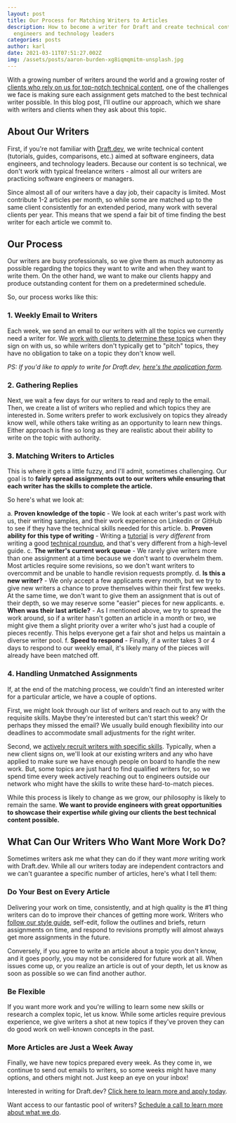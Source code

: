```yaml
---
layout: post
title: Our Process for Matching Writers to Articles
description: How to become a writer for Draft and create technical content for
  engineers and technology leaders
categories: posts
author: karl
date: 2021-03-11T07:51:27.002Z
img: /assets/posts/aaron-burden-xg8iqmqmitm-unsplash.jpg
---
```

With a growing number of writers around the world and a growing roster of [clients who rely on us for top-notch technical content](https://draft.dev/), one of the challenges we face is making sure each assignment gets matched to the best technical writer possible. In this blog post, I'll outline our approach, which we share with writers and clients when they ask about this topic.

## About Our Writers
First, if you're not familiar with [Draft.dev](https://draft.dev), we write technical content (tutorials, guides, comparisons, etc.) aimed at software engineers, data engineers, and technology leaders. Because our content is so technical, we don't work with typical freelance writers - almost all our writers are practicing software engineers or managers.

Since almost all of our writers have a day job, their capacity is limited. Most contribute 1-2 articles per month, so while some are matched up to the same client consistently for an extended period, many work with several clients per year. This means that we spend a fair bit of time finding the best writer for each article we commit to.

## Our Process
Our writers are busy professionals, so we give them as much autonomy as possible regarding the topics they want to write and when they want to write them. On the other hand, we want to make our clients happy and produce outstanding content for them on a predetermined schedule.

So, our process works like this:

### 1. Weekly Email to Writers
Each week, we send an email to our writers with all the topics we currently need a writer for. We [work with clients to determine these topics](https://draft.dev/learn/posts/content-plan) when they sign on with us, so while writers don't typically get to "pitch" topics, they have no obligation to take on a topic they don't know well.

_PS: If you'd like to apply to write for Draft.dev, [here's the application form](http://draft.dev/#write)._

### 2. Gathering Replies
Next, we wait a few days for our writers to read and reply to the email. Then, we create a list of writers who replied and which topics they are interested in. Some writers prefer to work exclusively on topics they already know well, while others take writing as an opportunity to learn new things. Either approach is fine so long as they are realistic about their ability to write on the topic with authority.

### 3. Matching Writers to Articles
This is where it gets a little fuzzy, and I'll admit, sometimes challenging. Our goal is to **fairly spread assignments out to our writers while ensuring that each writer has the skills to complete the article.**

So here's what we look at:

a. **Proven knowledge of the topic** - We look at each writer's past work with us, their writing samples, and their work experience on Linkedin or GitHub to see if they have the technical skills needed for this article.
b. **Proven ability for this type of writing** - Writing a [tutorial](https://draft.dev/learn/writing/technical-tutorials) is _very different_ from writing a good [technical roundup](https://draft.dev/learn/writing/a-guide-to-writing-technical-roundups), and that's very different from a high-level guide.
c. **The writer's current work queue** - We rarely give writers more than one assignment at a time because we don't want to overwhelm them. Most articles require some revisions, so we don't want writers to overcommit and be unable to handle revision requests promptly.
d. **Is this a new writer?** - We only accept a few applicants every month, but we try to give new writers a chance to prove themselves within their first few weeks. At the same time, we don't want to give them an assignment that is out of their depth, so we may reserve some "easier" pieces for new applicants.
e. **When was their last article?** - As I mentioned above, we try to spread the work around, so if a writer hasn't gotten an article in a month or two, we might give them a slight priority over a writer who's just had a couple of pieces recently. This helps everyone get a fair shot and helps us maintain a diverse writer pool.
f. **Speed to respond** - Finally, if a writer takes 3 or 4 days to respond to our weekly email, it's likely many of the pieces will already have been matched off.

### 4. Handling Unmatched Assignments
If, at the end of the matching process, we couldn't find an interested writer for a particular article, we have a couple of options.

First, we might look through our list of writers and reach out to any with the requisite skills. Maybe they're interested but can't start this week? Or perhaps they missed the email? We usually build enough flexibility into our deadlines to accommodate small adjustments for the right writer.

Second, we [actively recruit writers with specific skills](https://draft.dev/learn/posts/finding-motivating-writers). Typically, when a new client signs on, we'll look at our existing writers and any who have applied to make sure we have enough people on board to handle the new work. But, some topics are just hard to find qualified writers for, so we spend time every week actively reaching out to engineers outside our network who might have the skills to write these hard-to-match pieces.

While this process is likely to change as we grow, our philosophy is likely to remain the same. **We want to provide engineers with great opportunities to showcase their expertise _while_ giving our clients the best technical content possible.**

## What Can Our Writers Who Want More Work Do?
Sometimes writers ask me what they can do if they want _more_ writing work with Draft.dev. While all our writers today are independent contractors and we can't guarantee a specific number of articles, here's what I tell them:

### Do Your Best on Every Article
Delivering your work on time, consistently, and at high quality is the #1 thing writers can do to improve their chances of getting more work. Writers who [follow our style guide](https://draft.dev/learn/posts/styleguide), self-edit, follow the outlines and briefs, return assignments on time, and respond to revisions promptly will almost always get more assignments in the future.

Conversely, if you agree to write an article about a topic you don't know, and it goes poorly, you may not be considered for future work at all. When issues come up, or you realize an article is out of your depth, let us know as soon as possible so we can find another author.

### Be Flexible
If you want more work and you're willing to learn some new skills or research a complex topic, let us know. While some articles require previous experience, we give writers a shot at new topics if they've proven they can do good work on well-known concepts in the past.

### More Articles are Just a Week Away
Finally, we have new topics prepared every week. As they come in, we continue to send out emails to writers, so some weeks might have many options, and others might not. Just keep an eye on your inbox!

Interested in writing for Draft.dev? [Click here to learn more and apply today](http://draft.dev/#write).

Want access to our fantastic pool of writers? [Schedule a call to learn more about what we do](https://draft.dev/#call).

